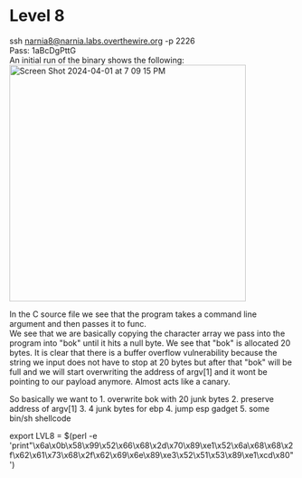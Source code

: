 # Level 8
ssh narnia8@narnia.labs.overthewire.org -p 2226  
Pass: 1aBcDgPttG  
An initial run of the binary shows the following:  
<img width="418" alt="Screen Shot 2024-04-01 at 7 09 15 PM" src="https://github.com/tylerdionne/OverTheWire-Narnia-Write-ups/assets/143131384/91b5823e-0c3d-4dc9-9024-3188504b3ea4">  

In the C source file we see that the program takes a command line argument and then passes it to func.  
We see that we are basically copying the character array we pass into the program into "bok" until it hits a null byte. We see that "bok" is allocated 20 bytes.  It is clear that there is a buffer overflow vulnerability because the string we input does not have to stop at 20 bytes but after that "bok" will be full and we will start overwriting the address of argv[1] and it wont be pointing to our payload anymore. Almost acts like a canary.  

So basically we want to 1. overwrite bok with 20 junk bytes 2. preserve address of argv[1] 3. 4 junk bytes for ebp 4. jump esp gadget 5. some bin/sh shellcode   



export LVL8 = $(perl -e 'print"\x6a\x0b\x58\x99\x52\x66\x68\x2d\x70\x89\xe1\x52\x6a\x68\x68\x2f\x62\x61\x73\x68\x2f\x62\x69\x6e\x89\xe3\x52\x51\x53\x89\xe1\xcd\x80"')
